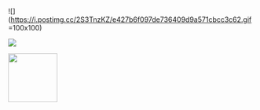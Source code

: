 ![](https://i.postimg.cc/2S3TnzKZ/e427b6f097de736409d9a571cbcc3c62.gif =100x100)

![](https://gyazo.com/eb5c5741b6a9a16c692170a41a49c858.png)

<img src='https://i.postimg.cc/2S3TnzKZ/e427b6f097de736409d9a571cbcc3c62.gif' width='100px' height='100px'>
